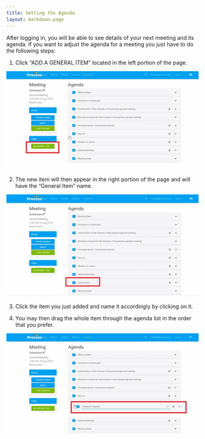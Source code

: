 ```yaml
---
title: Setting the Agenda
layout: markdown-page
---
```

After logging in, you will be able to see details of your next meeting and its agenda. If you want to adjust the agenda for a meeting you just have to do the following steps: 

1. Click “ADD A GENERAL ITEM” located in the left portion of the page. 

<img class="img-fluid" src="/content/pages/help/clip_image002.jpg" />

2. The new item will then appear in the right portion of the page and will have the “General Item” name. 

<img class="img-fluid" src="/content/pages/help/clip_image004.jpg" />

3. Click the item you just added and name it accordingly by clicking on it. 

4. You may then drag the whole item through the agenda list in the order that you prefer. 

<img class="img-fluid" src="/content/pages/help/clip_image006.jpg" />
